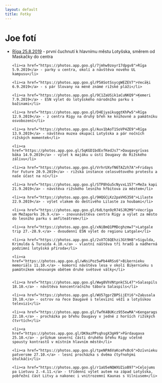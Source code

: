 ```yaml
---
layout: default
title: Fotky
---
```


<div class="home" id="home">
<h1>Joe fotí</h1>
  <ul>
    <li><a href="https://photos.app.goo.gl/GNJFKCK8fwZdmSCA7">Rīga 25.8.2019</a> - první čuchnutí k hlavnímu městu Lotyšska, směrem od Maskačky do centra</li>

    <li><a href="https://photos.app.goo.gl/7jmhw9zoyr17dpgv8">Rīga 5.9.2019</a> - parky u centra, okolí a návštěva nového UL kampusu</li>

    <li><a href="https://photos.app.goo.gl/P5ASotSsycgWEZEV7">Vecāķi 6.9.2019</a> - s pár Slovany na méně známé rižské pláži</li>

    <li><a href="https://photos.app.goo.gl/9C1ZaUSik1aCuNKQ9">Ķemeri 7.9.2019</a> - ESN výlet do lotyšského národního parku s bažinami</li>

    <li><a href="https://photos.app.goo.gl/D4EjyaikuggtKhPw5">Rīga 12.9.2019</a> - z centra Rigy na druhý břeh ke knihovně a památníku osvobození</li>

    <li><a href="https://photos.app.goo.gl/Auv1bAoT1SoVP4ZE9">Rīga 13.9.2019</a> - návštěva muzea okupací Lotyšska a pár nočních rižských momentek</li>

    <li><a href="https://photos.app.goo.gl/5qKGD1bdExfKedJs7">Daugavgrīvas bāka 14.9.2019</a> - výlet k majáku u ústí Dougavy do Rižského zálivu</li>

    <li><a href="https://photos.app.goo.gl/VrhrUXvfN6TAZzh7A">Fridays For Future 20.9.2019</a> - rižská instance celosvětového protestu a naše účast na ní</li>

    <li><a href="https://photos.app.goo.gl/STP8hGu5cNyvxL157">Meža kapi 21.9.2019</a> - návstěva rižského lesního hřbitova za městem</li>

    <li><a href="https://photos.app.goo.gl/9HQGCLKz2paVHS358">Lilaste 22.9.2019</a> - výlet vlakem do deštivého Lilaste za houbami</li>
    
    <li><a href="https://photos.app.goo.gl/6dLtqn9zR74SJR2M9">Vecrīga um Mežaparks 26.9.</a> - znovunávštěva centra Rigy a výlet za město do lesního parku s amfiteátrem</li>

    <li><a href="https://photos.app.goo.gl/xNiBmQ1PMDcghzmw7">Latgale trip 27.-28.9.</a> - dvoudenní ESN výlet do regionu Latgale</li>

    <li><a href="https://photos.app.goo.gl/2vXTC6QEhzi3Gt9H8">Sigulda, Krimulda & Turaida 4.10.</a> - vlastní náštěva tří hradů a nádherná podzimní lotyšská příroda</li>

    <li><a href="https://photos.app.goo.gl/wNsiPoz5wPb44RSs6">Biķernieku memoriāls 11.10.</a> - komorní návštěva lesa v okolí Biķernieku s památníkem věnovaným obětem druhé světové války</li>


    <li><a href="https://photos.app.goo.gl/Wwg8VhVNtpnkCSL47">Salaspils 18.10.</a> - návštěva koncentračního tábora Salaspils</li>

    <li><a href="https://photos.app.goo.gl/WU57gprZBPSijEYi6">Zaķusala 19.10.</a> - ostrov na řece Daugavě s televizní věží a lotyšskou televizí</li>

    <li><a href="https://photos.app.goo.gl/TwfK4BUKcz955ewMA">Ķengarags 22.10.</a> - procházka po břehu Daugavy v jedné z horších rižských čtvrtích</li>

    <li><a href="https://photos.app.goo.gl/DK9azPPsqhsgX3gH9">Pārdaugava 25.10.</a> - průzkum severní části druhého břehu Rigy včetně spousty kontrastů v místním hlavním městě</li>

    <li><a href="https://photos.app.goo.gl/tpeNPA6VaKcePxBc6">Dzīvnieku patversme 27.10.</a> - lesní procházka s dvěma čtyřnohými útulkáči</li>

    <li><a href="https://photos.app.goo.gl/r1aU5eNQWXUZioB97">Ceļojums pa Lietuvu 2.-4.11.</a> - třídenní výlet autem na západ Lotyšska, pobřežní část Litvy a nakonec i vnitrozemní Kaunas s Vilniusem</li>

  </ul>
</div>
